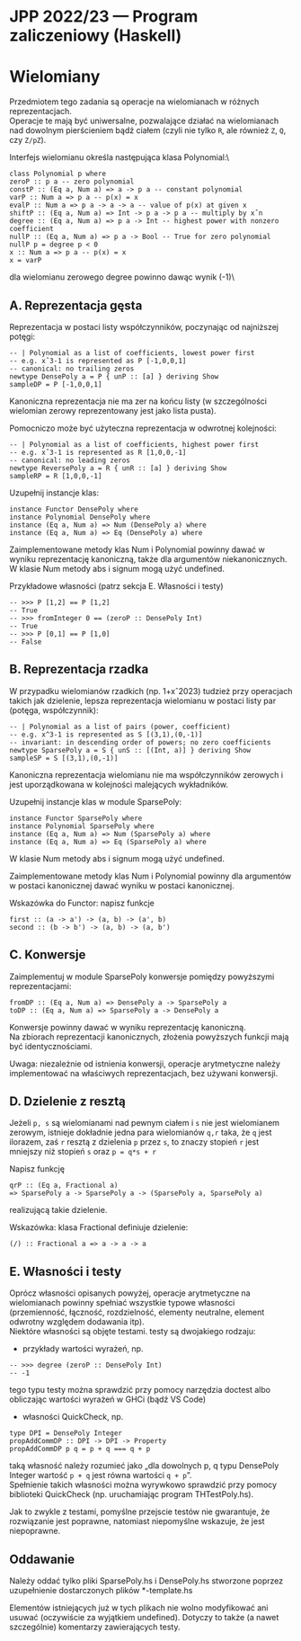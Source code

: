 # JPP 2022/23 — Program zaliczeniowy (Haskell)
# Wielomiany
Przedmiotem tego zadania są operacje na wielomianach w różnych reprezentacjach.\
Operacje te mają być uniwersalne, pozwalające działać na wielomianach nad dowolnym pierścieniem bądź ciałem (czyli nie tylko `R`, ale również `Z`, `Q`, czy `Z/pZ`).

Interfejs wielomianu określa następująca klasa Polynomial:\
```
class Polynomial p where
zeroP :: p a -- zero polynomial
constP :: (Eq a, Num a) => a -> p a -- constant polynomial
varP :: Num a => p a -- p(x) = x
evalP :: Num a => p a -> a -> a -- value of p(x) at given x
shiftP :: (Eq a, Num a) => Int -> p a -> p a -- multiply by xˆn
degree :: (Eq a, Num a) => p a -> Int -- highest power with nonzero coefficient
nullP :: (Eq a, Num a) => p a -> Bool -- True for zero polynomial
nullP p = degree p < 0
x :: Num a => p a -- p(x) = x
x = varP
```
dla wielomianu zerowego degree powinno dawąc wynik (-1)\
## A. Reprezentacja gęsta
Reprezentacja w postaci listy współczynników, poczynając od najniższej potęgi:
```
-- | Polynomial as a list of coefficients, lowest power first
-- e.g. xˆ3-1 is represented as P [-1,0,0,1]
-- canonical: no trailing zeros
newtype DensePoly a = P { unP :: [a] } deriving Show
sampleDP = P [-1,0,0,1]
```
Kanoniczna reprezentacja nie ma zer na końcu listy (w szczególności wielomian zerowy reprezentowany jest jako lista pusta).

Pomocniczo może być użyteczna reprezentacja w odwrotnej kolejności:
```
-- | Polynomial as a list of coefficients, highest power first
-- e.g. xˆ3-1 is represented as R [1,0,0,-1]
-- canonical: no leading zeros
newtype ReversePoly a = R { unR :: [a] } deriving Show
sampleRP = R [1,0,0,-1]
```

Uzupełnij instancje klas:
```
instance Functor DensePoly where
instance Polynomial DensePoly where
instance (Eq a, Num a) => Num (DensePoly a) where
instance (Eq a, Num a) => Eq (DensePoly a) where
```

Zaimplementowane metody klas Num i Polynomial powinny dawać w wyniku reprezentację kanoniczną, także dla argumentów niekanonicznych.\
W klasie Num metody abs i signum mogą użyć undefined.

Przykładowe własności (patrz sekcja E. Własności i testy)
```
-- >>> P [1,2] == P [1,2]
-- True
-- >>> fromInteger 0 == (zeroP :: DensePoly Int)
-- True
-- >>> P [0,1] == P [1,0]
-- False
```
## B. Reprezentacja rzadka
W przypadku wielomianów rzadkich (np. 1+xˆ2023) tudzież przy operacjach takich jak dzielenie, lepsza reprezentacja wielomianu w postaci listy par (potęga, współczynnik):
```
-- | Polynomial as a list of pairs (power, coefficient)
-- e.g. x^3-1 is represented as S [(3,1),(0,-1)]
-- invariant: in descending order of powers; no zero coefficients
newtype SparsePoly a = S { unS :: [(Int, a)] } deriving Show
sampleSP = S [(3,1),(0,-1)]
```
Kanoniczna reprezentacja wielomianu nie ma współczynników zerowych i jest uporządkowana w kolejności malejących wykładników.

Uzupełnij instancje klas w module SparsePoly:
```
instance Functor SparsePoly where
instance Polynomial SparsePoly where
instance (Eq a, Num a) => Num (SparsePoly a) where
instance (Eq a, Num a) => Eq (SparsePoly a) where
```
W klasie Num metody abs i signum mogą użyć undefined.

Zaimplementowane metody klas Num i Polynomial powinny dla argumentów w postaci kanonicznej dawać wyniku w postaci kanonicznej.

Wskazówka do Functor: napisz funkcje
```
first :: (a -> a') -> (a, b) -> (a', b)
second :: (b -> b') -> (a, b) -> (a, b')
```

## C. Konwersje
Zaimplementuj w module SparsePoly konwersje pomiędzy powyższymi reprezentacjami:
```
fromDP :: (Eq a, Num a) => DensePoly a -> SparsePoly a
toDP :: (Eq a, Num a) => SparsePoly a -> DensePoly a
```

Konwersje powinny dawać w wyniku reprezentację kanoniczną.\
Na zbiorach reprezentacji kanonicznych, złożenia powyższych funkcji mają być identycznościami.

Uwaga: niezależnie od istnienia konwersji, operacje arytmetyczne należy implementować na
właściwych reprezentacjach, bez używani konwersji.

## D. Dzielenie z resztą
Jeżeli `p, s` są wielomianami nad pewnym ciałem i `s` nie jest wielomianem zerowym, istnieje
dokładnie jedna para wielomianów `q,r` taka, że `q` jest ilorazem, zaś `r` resztą z dzielenia `p` przez `s`, to znaczy stopień `r` jest mniejszy niż stopień `s` oraz `p = q*s + r` 

Napisz funkcję
```
qrP :: (Eq a, Fractional a)
=> SparsePoly a -> SparsePoly a -> (SparsePoly a, SparsePoly a)
```
realizującą takie dzielenie.

Wskazówka: klasa Fractional definiuje dzielenie:
```
(/) :: Fractional a => a -> a -> a
```

## E. Własności i testy
Oprócz własności opisanych powyżej, operacje arytmetyczne na wielomianach powinny spełniać wszystkie typowe własności (przemienność, łączność, rozdzielność, elementy neutralne, element odwrotny względem dodawania itp).\
Niektóre własności są objęte testami. testy są dwojakiego rodzaju:
 - przykłady wartości wyrażeń, np.
```
-- >>> degree (zeroP :: DensePoly Int)
-- -1
```
tego typu testy można sprawdzić przy pomocy narzędzia doctest albo obliczając wartości wyrażeń w GHCi (bądź VS Code)

- własności QuickCheck, np.
```
type DPI = DensePoly Integer
propAddCommDP :: DPI -> DPI -> Property
propAddCommDP p q = p + q === q + p
```
taką własność należy rozumieć jako „dla dowolnych p, q typu DensePoly Integer wartość `p + q` jest równa wartości `q + p`”. \
Spełnienie takich własności można wyrywkowo sprawdzić przy pomocy biblioteki QuickCheck (np. uruchamiając program THTestPoly.hs).

Jak to zwykle z testami, pomyślne przejscie testów nie gwarantuje, że rozwiązanie jest poprawne, natomiast niepomyślne wskazuje, że jest niepoprawne.

## Oddawanie
Należy oddać tylko pliki SparsePoly.hs i DensePoly.hs stworzone poprzez uzupełnienie dostarczonych plików *-template.hs

Elementów istniejących już w tych plikach nie wolno modyfikować ani usuwać (oczywiście za
wyjątkiem undefined). Dotyczy to także (a nawet szczególnie) komentarzy zawierających testy.
